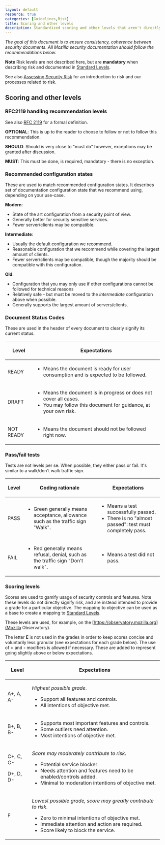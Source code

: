 ```yaml
---
layout: default
resource: true
categories: [Guidelines,Risk]
title: Scoring and other levels
description: Standardized scoring and other levels that aren't directly representing risk levels.
---
```


*The goal of this document is to ensure consistency, coherence between security documents. All Mozilla security
documentation should follow the recommendations below.*

**Note** Risk levels are not described here, but are **mandatory** when describing risk and documented in
[Standard Levels](standard_levels).

See also [Assessing Security Risk](/guidelines/assessing_security_risk) for an introduction to risk and our processes related to
risk.

## Scoring and other levels
### RFC2119 handling recommendation levels

See also [RFC 2119](https://www.ietf.org/rfc/rfc2119.txt) for a formal
definition.

**OPTIONAL**: This is up to the reader to choose to follow or not to follow this recommendation.

**SHOULD**: Should is very close to "must do"  however, exceptions may be granted after discussion.

**MUST**: This must be done, is required, mandatory - there is no exception.

### Recommended configuration states

These are used to match recommended configuration states. It describes
set of documentation configuration state that we recommend using,
depending on your use-case.

**Modern**:
- State of the art configuration from a security point of view.
- Generally better for security sensitive services.
- Fewer server/clients may be compatible.

**Intermediate**:
- Usually the default configuration we recommend.
- Reasonable configuration that we recommend while covering the largest amount of clients.
- Fewer server/clients may be compatible, though the majority should be compatible with this configuration.

**Old**:
- Configuration that you may only use if other configurations cannot be followed for technical reasons
- Relatively safe - but must be moved to the *intermediate* configuration above when possible.
- Generally supports the largest amount of servers/clients.

### Document Status Codes

These are used in the header of every document to clearly signify its
current status.

<table>
<thead>
<tr class="header">
<th><p>Level</p></th>
<th><p>Expectations</p></th>
</tr>
</thead>
<tbody>
<tr class="odd">
<td><p><span class="score-green">READY</span></p></td>
<td><ul>
<li>Means the document is ready for user consumption and is expected to be followed.</li>
</ul></td>
</tr>
<tr class="even">
<td><p><span class="score-yellow">DRAFT</span></p></td>
<td><ul>
<li>Means the document is in progress or does not cover all cases.</li>
<li>You may follow this document for guidance, at your own risk.</li>
</ul></td>
</tr>
<tr class="odd">
<td><p><span class="score-red">NOT READY</span></p></td>
<td><ul>
<li>Means the document should not be followed right now.</li>
</ul></td>
</tr>
<tr class="even">
</tr>
</tbody>
</table>

### Pass/fail tests

Tests are not levels per se. When possible, they either pass or fail.
It's similar to a walk/don't walk traffic sign.

<table>
<thead>
<tr class="header">
<th><p>Level</p></th>
<th><p>Coding rationale</p></th>
<th><p>Expectations</p></th>
</tr>
</thead>
<tbody>
<tr class="odd">
<td><p><span class="score-green">PASS</span></p></td>
<td><ul>
<li>Green generally means acceptance, allowance such as the traffic sign &quot;Walk&quot;.</li>
</ul></td>
<td><ul>
<li>Means a test successfully passed.</li>
<li>There is no &quot;almost passed&quot;: test must completely pass.</li>
</ul></td>
</tr>
<tr class="even">
<td><p><span class="score-red">FAIL</span></p></td>
<td><ul>
<li>Red generally means refusal, denial, such as the traffic sign &quot;Don't walk&quot;.</li>
</ul></td>
<td><ul>
<li>Means a test did not pass.</li>
</ul></td>
</tr>
<tr class="odd">
</tr>
</tbody>
</table>

### Scoring levels

Scores are used to gamify usage of security controls and features. Note
these levels do not directly signify risk, and are instead intended to
provide a grade for a particular objective. The mapping to objective can
be used as a base to create a mapping to
[Standard Levels](standard_levels).

These levels are used, for example, on the [https://observatory.mozilla.org](Mozilla Observatory).

The letter **E** is not used in the grades in order to keep scores
concise and voluntarily less granular (see expectations for each grade
below). The use of **+** and **-** modifiers is allowed if necessary.
These are added to represent going slightly above or below expectations.

<table>
<thead>
<tr class="header">
<th><p>Level</p></th>
<th><p>Expectations</p></th>
</tr>
</thead>
<tbody>
<tr class="odd">
<td><p><span class="score-green">A+, A, A-</span></p></td>
<td><p><em>Highest possible grade</em>.</p>
<ul>
<li>Support all features and controls.</li>
<li>All intentions of objective met.</li>
</ul></td>
</tr>
<tr class="even">
<td><p><span class="score-blue">B+, B, B-</span></p></td>
<td><ul>
<li>Supports most important features and controls.</li>
<li>Some outliers need attention.</li>
<li>Most intentions of objective met.</li>
</ul></td>
</tr>
<tr class="odd">
<td><p><span class="score-yellow">C+, C, C-</span></p>
<p><span class="score-yellow">D+, D, D-</span></p></td>
<td><p><em>Score may moderately contribute to risk</em>.</p>
<ul>
<li>Potential service blocker.</li>
<li>Needs attention and features need to be enabled/controls added.</li>
<li>Minimal to moderation intentions of objective met.</li>
</ul></td>
</tr>
<tr class="even">
<td><p><span class="score-red">F</span></p></td>
<td><p><em>Lowest possible grade, score may greatly contribute to risk</em>.</p>
<ul>
<li>Zero to minimal intentions of objective met.</li>
<li>Immediate attention and action are required.</li>
<li>Score likely to block the service.</li>
</ul></td>
</tr>
<tr class="odd">
</tr>
</tbody>
</table>
